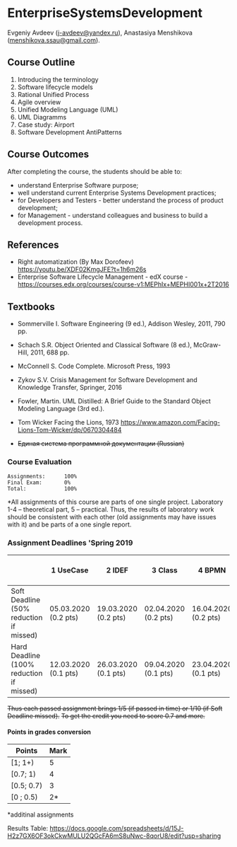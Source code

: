 # EnterpriseSystemsDevelopment

Evgeniy Avdeev (j-avdeev@yandex.ru), Anastasiya Menshikova (menshikova.ssau@gmail.com).

## Course Outline
1. Introducing the terminology
2. Software lifecycle models
3. Rational Unified Process
4. Agile overview
5. Unified Modeling Language (UML)
6. UML Diagramms
7. Case study: Airport
8. Software Development AntiPatterns

## Course Outcomes
After completing the course, the students should be able to:
- understand Enterprise Software purpose;
- well understand current Enterprise Systems Development practices;
- for Developers and Testers - better understand the process of product development;
- for Management - understand colleagues and business to build a development process.

## References
- Right automatization (By Max Dorofeev) https://youtu.be/XDF02KmgJFE?t=1h6m26s
- Enterprise Software Lifecycle Management - edX course - https://courses.edx.org/courses/course-v1:MEPhIx+MEPHI001x+2T2016

## Textbooks
- Sommerville I. Software Engineering (9 ed.), Addison Wesley, 2011, 790 pp.
- Schach S.R. Object Oriented and Classical Software (8 ed.), McGraw-Hill, 2011, 688 pp.
- McConnell S. Code Complete. Microsoft Press, 1993
- Zykov S.V. Crisis Management for Software Development and Knowledge Transfer, Springer, 2016
- Fowler, Martin. UML Distilled: A Brief Guide to the Standard Object Modeling Language (3rd ed.).


- Tom Wicker Facing the Lions, 1973 https://www.amazon.com/Facing-Lions-Tom-Wicker/dp/0670304484

- ~~Единая система программной документации (Russian)~~

### Course Evaluation
```
Assignments:      100%
Final Exam:       0%
Total:            100%

```

*All assignments of this course are parts of one single project. Laboratory 1-4 – theoretical part, 5 – practical.
Thus, the results of laboratory work should be consistent with each other (old assignments may have issues with it) and be parts of a one single report.

### Assignment Deadlines 'Spring 2019
|                                          |  1 UseCase | 2 IDEF | 3 Class | 4 BPMN | 5 Activity, Sequnce, State | 6 Implement |
| ---------------------------------------- | --- |--- |--- |--- |--- |--- |
| Soft Deadline (50% reduction if missed)  | 05.03.2020 (0.2 pts)|19.03.2020 (0.2 pts)|02.04.2020 (0.2 pts)|16.04.2020 (0.2 pts)|30.04.2020 (0.2 pts)|14.05.2020 (0.5 pts)|
| Hard Deadline (100% reduction if missed) | 12.03.2020 (0.1 pts)|26.03.2020  (0.1 pts)|09.04.2020 (0.1 pts)|23.04.2020 (0.1 pts)|07.05.2020 (0.1 pts)|21.05.2020 (0.2 pts)|

~~Thus each passed assignment brings 1/5 (if passed in time) or 1/10 (if Soft Deadline missed).~~
~~To get the credit you need to score 0.7 and more.~~

#### Points in grades conversion
|Points | Mark |
| ------- |------|
|[1; 1+) | 5 |
|[0.7; 1) | 4 |
| [0.5; 0.7) | 3 |
| [0 ; 0.5) | 2* |

*additinal assignments

Results Table:
https://docs.google.com/spreadsheets/d/15J-H2z7GX6OF3okCkwMULU2QGcFA6mS8uNwc-8qorU8/edit?usp=sharing
